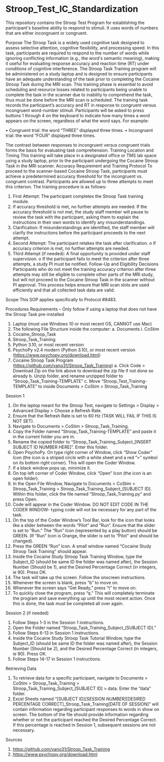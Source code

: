 # Stroop_Test_IC_Standardization
This repository contains the Stroop Test Program for establishing the participant's baseline ability to respond to stimuli. It uses words of numbers that are either incongruent or congruent.

Purpose
The Stroop Task is a widely used cognitive task designed to assess selective attention, cognitive flexibility, and processing speed. In this task, participants are required to respond to the number of words while ignoring conflicting information (e.g., the word's semantic meaning), making it useful for evaluating response accuracy and reaction time (RT) under conditions of cognitive interference.
The Stroop Task Training program will be administered on a study laptop and is designed to ensure participants have an adequate understanding of the task prior to completing the Cocaine Stroop Task during the MRI scan. This training phase is essential to avoid scheduling and resource losses related to participants being unable to complete the task in the scanner due to inability to comprehend the task, thus must be done before the MRI scan is scheduled.
The training task records the participant’s accuracy and RT in response to congruent versus incongruent word-number stimuli. Participants will be asked to press buttons 1 through 4 on the keyboard to indicate how many times a word appears on the screen, regardless of what the word says. For example:

•	Congruent trial: the word “THREE” displayed three times.
•	Incongruent trial: the word “FOUR” displayed three times.

The contrast between responses to incongruent versus congruent trials forms the basis for evaluating task comprehension.
Training Location and Timing
This training will take place in a designated office or TMS lab space using a study laptop, prior to the participant undergoing the Cocaine Stroop Task in the MRI scanner.
Accuracy Requirement and Training Protocol
To proceed to the scanner-based Cocaine Stroop Task, participants must achieve a predetermined accuracy threshold for the incongruent vs. congruent contrast. Participants are allowed up to three attempts to meet this criterion. The training procedure is as follows:

1.	First Attempt: The participant completes the Stroop Task training module.
2.	If accuracy threshold is met, no further attempts are needed.
If the accuracy threshold is not met, the study staff member will pause to review the task with the participant, asking them to explain the instructions in their own words to identify any misunderstandings. 
3.	Clarification: If misunderstandings are identified, the staff member will clarify the instructions before the participant proceeds to the next attempt.
4.	Second Attempt: The participant retakes the task after clarification.
o	If accuracy criterion is met, no further attempts are needed.
5.	Third Attempt (if needed): A final opportunity is provided under staff supervision.
o	If the participant fails to meet the criterion after three attempts, a study PI must be notified.
Follow-Up and Eligibility Decisions
Participants who do not meet the training accuracy criterion after three attempts may still be eligible to complete other parts of the MRI study, but will not proceed to the Cocaine Stroop Task in the scanner without PI approval. This process helps ensure that MRI scan slots are used efficiently and that all collected task data are valid.

Scope
This SOP applies specifically to Protocol #8483. 

Procedures
Requirements – Only follow if using a laptop that does not have the Stroop Task pre-installed 
1.	Laptop (must use Windows 10 or most recent OS, CANNOT use Mac)
2.	The following File Structure inside the computer:
a.	Documents
i.	CoStim
1.	Cocaine_Stroop_Task
2.	Stroop_Task_Training
3.	Python 3.10, or most recent version
4.	PsychoPy v2.4 modern (Python 3.10), or most recent version (https://www.psychopy.org/download.html)
5.	Cocaine Stroop Task Program (https://github.com/vano31/Stroop_Task_Training)
a.	Click Code > Download Zip on the link above to download the zip file if not done so already
b.	Unzip folder, and rename unzipped folder to “Stroop_Task_Training-TEMPLATE”
c.	Move “Stroop_Test_Training-TEMPLATE” to inside Documents > CoStim > Stroop_Task_Training

Session 1
1.	On the laptop meant for the Stroop Test, navigate to Settings > Display > Advanced Display > Choose a Refresh Rate.
2.	Ensure that the Refresh Rate is set to 60 Hz (TASK WILL FAIL IF THIS IS NOT SET).
3.	Navigate to Documents > CoStim > Stroop_Task_Training.
4.	Copy the Folder named “Stroop_Task_Training-TEMPLATE” and paste it in the current folder you are in.
5.	Rename the copied folder to “Stroop_Task_Training_Subject_[INSERT SUBJECT ID NUMBER HERE]”. Enter this folder.
6.	Open PsychoPy. On type right corner of Window, click “Show Coder” Icon (the icon is a striped circle with a white sheet and a red “>” symbol on its bottom right corner). This will open the Coder Window.
7.	If a black window pops up, minimize it.
8.	On top left corner of Coder Window, click “Open” Icon (the icon is an open folder).
9.	In the Open File Window, Navigate to Documents > CoStim > Stroop_Task_Training > Stroop_Task_Training_Subject_[SUBJECT ID]. Within this folder, click the file named “Stroop_Task_Training.py” and press Open.
10.	Code will appear in the Coder Window. DO NOT EDIT CODE IN THE CODER WINDOW- typing code will not be necessary for any part of the task.
11.	On the top of the Coder Window’s Tool Bar, look for the icon that looks like a slider between the words “Pilot” and “Run”. Ensure that the slider is set to “Run.” The “Run” Icon (represented by a play button) should be GREEN. (If “Run” Icon is Orange, the slider is set to “Pilot” and should be changed).
12.	Press the GREEN “Run” Icon. A small window named “Cocaine Study Stroop Task Training” should appear.
13.	Inside the Cocaine Study Stroop Task Training Window, type the Subject_ID (should be same ID the folder was named after), the Session Number (Should be 1), and the Desired Percentage Correct (in integers, ie 90). Press OK.
14.	The task will take up the screen. Follow the onscreen instructions.
15.	Whenever the screen is blank, press “b” to move on.
16.	Whenever the screen says “Get Ready,” press “t” to move on.
17.	To quickly close the program, press “q.” This will completely terminate the program and save everything up until the most recent action. Once this is done, the task must be completed all over again.

Session 2 (if needed)
1.	Follow Steps 1-3 in the Session 1 instructions.
2.	Open the Folder named “Stroop_Task_Training_Subject_[SUBJECT ID].”
3.	Follow Steps 6-13 in Session 1 instructions.
4.	Inside the Cocaine Study Stroop Task Tutorial Window, type the Subject_ID (should be same ID the folder was named after), the Session Number (Should be 2), and the Desired Percentage Correct (in integers, ie 90). Press OK.
5.	Follow Steps 14-17 in Session 1 instructions.

Retrieving Data
1.	To retrieve data for a specific participant, navigate to Documents > CoStim > Stroop_Task_Training > Stroop_Task_Training_Subject_[SUBJECT ID] > data. Enter the “data” folder.
2.	Excel Sheets named “[SUBJECT ID]_[SESSION NUMBER]_[DESIRED PERCENTAGE CORRECT]_Stroop_Task_Training[DATE OF SESSION]” will contain information regarding participant responses to words in show on screen. The bottom of the file should provide information regarding whether or not the participant reached the Desired Percentage Correct. If this percentage is reached in Session 1, subsequent sessions are not necessary.

Sources
1.	https://github.com/vano31/Stroop_Task_Training
2.	https://www.psychopy.org/download.html



